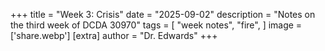 +++
title = "Week 3: Crisis"
date = "2025-09-02"
description = "Notes on the third week of DCDA 30970"
tags = [
    "week notes",
    "fire",
]
image = ['share.webp']
[extra]
  author = "Dr. Edwards"
+++